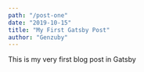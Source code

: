 ```yaml
---
path: "/post-one"
date: "2019-10-15"
title: "My First Gatsby Post"
author: "Genzuby"
---
```


This is my very first blog post in Gatsby
